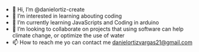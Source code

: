 - 👋 Hi, I’m @danielortiz-create
- 👀 I’m interested in learning abouting coding 
- 🌱 I’m currently learning JavaScripts and Coding in arduino 
- 💞️ I’m looking to collaborate on projects that using software can help climate change, or optimize the use of water 
- 📫 How to reach me yo can contact me danielortizvargas21@gmail.com 

<!---
danielortiz-create/danielortiz-create is a ✨ special ✨ repository because its `README.md` (this file) appears on your GitHub profile.
You can click the Preview link to take a look at your changes.
--->
